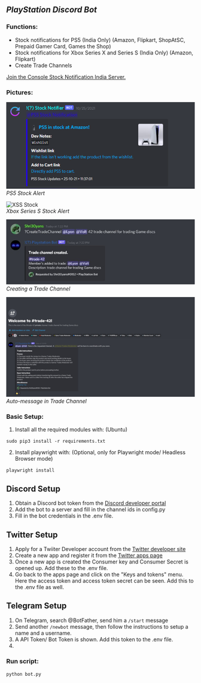## ***PlayStation Discord Bot***
### Functions:

* Stock notifications for PS5 (India Only) (Amazon, Flipkart, ShopAtSC, Prepaid Gamer Card, Games the Shop)
* Stock notifications for Xbox Series X and Series S (India Only) (Amazon, Flipkart)
* Create Trade Channels

[Join the Console Stock Notification India Server.](https://discord.gg/NXUuNuusJM)

### Pictures:
![PS5 Stock](images/PS5.png)   
*PS5 Stock Alert* 

![XSS Stock](images/XSS.pmg)   
*Xbox Series S Stock Alert*   
 
![Trade Channel](images/Create_trade_channel.jpg)   
*Creating a Trade Channel*
     
![Instructions](images/instructions.jpg)   
*Auto-message in Trade Channel*  



### Basic Setup:
1. Install all the required modules with: (Ubuntu)
```
sudo pip3 install -r requirements.txt
```
2. Install playwright with: (Optional, only for Playwright mode/ Headless Browser mode)
```
playwright install
```

## Discord Setup
1. Obtain a Discord bot token from the [Discord developer portal](https://ptb.discord.com/developers/applications/)
2. Add the bot to a server and fill in the channel ids in config.py
3. Fill in the bot credentials in the .env file.

## Twitter Setup
1. Apply for a Twiiter Developer account from the [Twitter developer site](https://developer.twitter.com/)
2. Create a new app and register it from the [Twitter apps page](https://developer.twitter.com/en/portal/projects-and-apps)
3. Once a new app is created the Consumer key and Consumer Secret is opened up. Add these to the .env file.
4. Go back to the apps page and click on the "Keys and tokens" menu. Here the access token and access token secret can be seen. Add this to the .env file as well.

## Telegram Setup
1. On Telegram, search @BotFather, send him a `/start` message
2. Send another `/newbot` message, then follow the instructions to setup a name and a username.
3. A API Token/ Bot Token is shown. Add this token to the .env file.
4. 




### Run script:

    python bot.py



